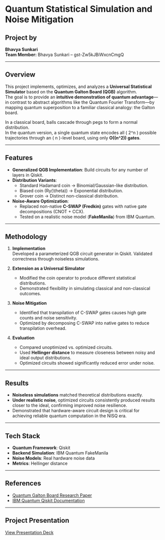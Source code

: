 # Quantum Statistical Simulation and Noise Mitigation

## Project by
**Bhavya Sunkari**  
**Team Member:** Bhavya Sunkari – gst-Zw5kJBiWxcnCmgQ

---

## Overview
This project implements, optimizes, and analyzes a **Universal Statistical Simulator** based on the **Quantum Galton Board (QGB)** algorithm.  
The goal is to provide an **intuitive demonstration of quantum advantage**—in contrast to abstract algorithms like the Quantum Fourier Transform—by mapping quantum superposition to a familiar classical analogy: the Galton board.

In a classical board, balls cascade through pegs to form a normal distribution.  
In the quantum version, a single quantum state encodes all \( 2^n \) possible trajectories through an \( n \)-level board, using only **O(\(n^2\)) gates**.

---

## Features
- **Generalized QGB Implementation**: Build circuits for any number of layers in Qiskit.
- **Distribution Variants**:
  - Standard Hadamard coin → Binomial/Gaussian-like distribution.
  - Biased coin \(Ry(\theta)\) → Exponential distribution.
  - Grover coin → Distinct non-classical distribution.
- **Noise-Aware Optimization**:
  - Replaced non-native **C-SWAP (Fredkin)** gates with native gate decompositions (CNOT + CCX).
  - Tested on a realistic noise model (**FakeManila**) from IBM Quantum.

---

## Methodology
1. **Implementation**  
   Developed a parameterized QGB circuit generator in Qiskit. Validated correctness through noiseless simulations.

2. **Extension as a Universal Simulator**  
   - Modified the coin operator to produce different statistical distributions.
   - Demonstrated flexibility in simulating classical and non-classical outcomes.

3. **Noise Mitigation**  
   - Identified that transpilation of C-SWAP gates causes high gate counts and noise sensitivity.
   - Optimized by decomposing C-SWAP into native gates to reduce transpilation overhead.

4. **Evaluation**  
   - Compared unoptimized vs. optimized circuits.
   - Used **Hellinger distance** to measure closeness between noisy and ideal output distributions.
   - Optimized circuits showed significantly reduced error under noise.

---

## Results
- **Noiseless simulations** matched theoretical distributions exactly.
- **Under realistic noise**, optimized circuits consistently produced results closer to the ideal, confirming improved noise resilience.
- Demonstrated that hardware-aware circuit design is critical for achieving reliable quantum computation in the NISQ era.

---

## Tech Stack
- **Quantum Framework**: Qiskit
- **Backend Simulation**: IBM Quantum FakeManila
- **Noise Models**: Real hardware noise data
- **Metrics**: Hellinger distance

---

## References
- [Quantum Galton Board Research Paper](https://arxiv.org/abs/2202.01735) 
- [IBM Quantum Qiskit Documentation](https://qiskit.org/)

---

## Project Presentation
[View Presentation Deck](https://docs.google.com/presentation/d/16-2bTE0rXkLQCJPCYKkfUfEXlrRamiTdLnY03DuV2kU/edit?usp=sharing)
